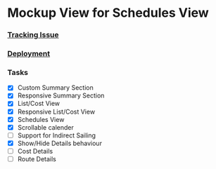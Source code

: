 # Mockup View for Schedules View

### [Tracking Issue](https://github.com/javaguy/easyship/issues/1868)

### [Deployment](https://aakash-freightwalla.github.io/schedules-view/)

### Tasks
- [x] Custom Summary Section
- [x] Responsive Summary Section
- [x] List/Cost View
- [x] Responsive List/Cost View
- [x] Schedules View
- [x] Scrollable calender
- [ ] Support for Indirect Sailing
- [x] Show/Hide Details behaviour
- [ ] Cost Details
- [ ] Route Details
